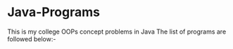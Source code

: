 # Java-Programs
This is my college OOPs concept problems in Java 
The list of programs are followed below:-
